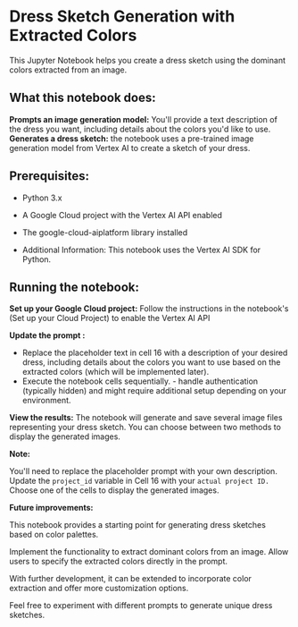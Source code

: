 # Dress Sketch Generation with Extracted Colors
This Jupyter Notebook helps you create a dress sketch using the dominant colors extracted from an image.

## What this notebook does:
**Prompts an image generation model:** You'll provide a text description of the dress you want, including details about the colors you'd like to use.
**Generates a dress sketch:** the notebook uses a pre-trained image generation model from Vertex AI to create a sketch of your dress.

## Prerequisites:

- Python 3.x
- A Google Cloud project with the Vertex AI API enabled
- The google-cloud-aiplatform library installed

- Additional Information:
This notebook uses the Vertex AI SDK for Python.

## Running the notebook:

**Set up your Google Cloud project:**
Follow the instructions in the notebook's
(Set up your Cloud Project) to enable the Vertex AI API

**Update the prompt :**
- Replace the placeholder text in cell 16 with a description of your desired dress, including details about the colors you want to use based on the extracted colors (which will be implemented later).
- Execute the notebook cells sequentially. - handle authentication (typically hidden) and might require additional setup depending on your environment.

**View the results:**
The notebook will generate and save several image files representing your dress sketch. You can choose between two methods to display the generated images.

**Note:**

You'll need to replace the placeholder prompt with your own description.
Update the ``project_id`` variable in Cell 16 with your ``actual project ID.``
Choose one of the cells to display the generated images.

**Future improvements:**

This notebook provides a starting point for generating dress sketches based on color palettes.

Implement the functionality to extract dominant colors from an image.
Allow users to specify the extracted colors directly in the prompt.

With further development, it can be extended to incorporate color extraction and offer more customization options.

Feel free to experiment with different prompts to generate unique dress sketches.
